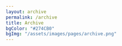 ```yaml
---
layout: archive
permalink: /archive
title: Archive
bgColor: "#274CB0"
bgImg: "/assets/images/pages/archive.png"
---
```


